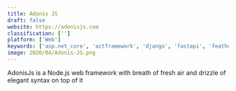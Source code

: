 ```yaml
---
title: Adonis JS
draft: false 
website: https://adonisjs.com
classification: ['']
platform: ['Web']
keywords: ['asp.net_core', 'actframework', 'django', 'fastapi', 'feathersjs', 'flask', 'grails', 'koa', 'laravel', 'lumen', 'mach', 'meteor', 'play_2', 'restify', 'ruby_on_rails', 'sails.js', 'sinatra', 'spring-boot', 'symfony', 'yii_framework', 'total.js']
image: 2020/04/Adonis-JS.png
---
```

AdonisJs is a Node.js web framework with breath of fresh air and drizzle of elegant syntax on top of it